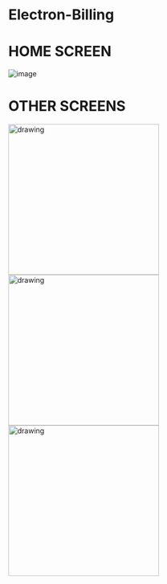 # Electron-Billing

# HOME SCREEN

![image](https://user-images.githubusercontent.com/64111093/123597129-9113c380-d810-11eb-8fed-694f2b042560.png )

# OTHER SCREENS
<img src="https://user-images.githubusercontent.com/64111093/123597450-fc5d9580-d810-11eb-87c7-bf96791efde5.png" alt="drawing" width="300"/><img src="https://user-images.githubusercontent.com/64111093/123597346-dafca980-d810-11eb-87ce-41d723e8d074.png" alt="drawing" width="300"/><img src="https://user-images.githubusercontent.com/64111093/123597497-097a8480-d811-11eb-9d2b-57bf64196537.png" alt="drawing" width="300"/>


